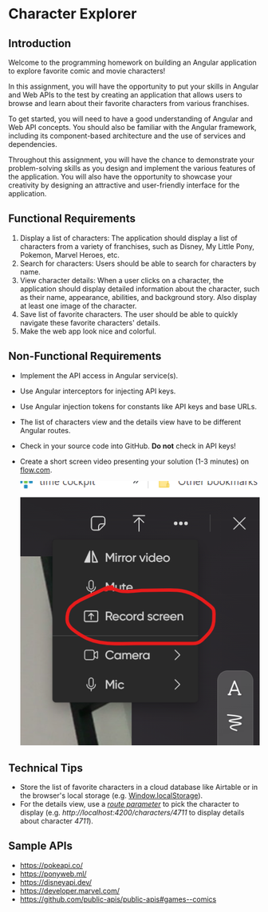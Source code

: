 # Character Explorer

## Introduction

Welcome to the programming homework on building an Angular application to explore favorite comic and movie characters!

In this assignment, you will have the opportunity to put your skills in Angular and Web APIs to the test by creating an application that allows users to browse and learn about their favorite characters from various franchises.

To get started, you will need to have a good understanding of Angular and Web API concepts. You should also be familiar with the Angular framework, including its component-based architecture and the use of services and dependencies.

Throughout this assignment, you will have the chance to demonstrate your problem-solving skills as you design and implement the various features of the application. You will also have the opportunity to showcase your creativity by designing an attractive and user-friendly interface for the application.

## Functional Requirements

1. Display a list of characters: The application should display a list of characters from a variety of franchises, such as Disney, My Little Pony, Pokemon, Marvel Heroes, etc.
2. Search for characters: Users should be able to search for characters by name.
3. View character details: When a user clicks on a character, the application should display detailed information about the character, such as their name, appearance, abilities, and background story. Also display at least one image of the character.
4. Save list of favorite characters. The user should be able to quickly navigate these favorite characters' details.
5. Make the web app look nice and colorful.

## Non-Functional Requirements

* Implement the API access in Angular service(s).
* Use Angular interceptors for injecting API keys.
* Use Angular injection tokens for constants like API keys and base URLs.
* The list of characters view and the details view have to be different Angular routes.
* Check in your source code into GitHub. **Do not** check in API keys!
* Create a short screen video presenting your solution (1-3 minutes) on [flow.com](https://flip.com/dfd7c322).

  ![Flow screen recording](./flow-screen-recording.png)

## Technical Tips

* Store the list of favorite characters in a cloud database like Airtable or in the browser's local storage (e.g. [Window.localStorage](https://developer.mozilla.org/en-US/docs/Web/API/Window/localStorage)).
* For the details view, use a [*route parameter*](https://angular.io/guide/router#getting-route-information) to pick the character to display (e.g. *http://localhost:4200/characters/4711* to display details about character *4711*).

## Sample APIs

* https://pokeapi.co/
* https://ponyweb.ml/
* https://disneyapi.dev/
* https://developer.marvel.com/
* https://github.com/public-apis/public-apis#games--comics
